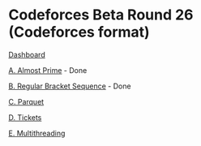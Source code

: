 # Codeforces Beta Round 26 (Codeforces format)

[Dashboard](https://codeforces.com/contest/26)

[A. Almost Prime](https://codeforces.com/contest/26/problem/A) - Done

[B. Regular Bracket Sequence](https://codeforces.com/contest/26/problem/B) - Done

[C. Parquet](https://codeforces.com/contest/26/problem/C)

[D. Tickets](https://codeforces.com/contest/26/problem/D)

[E. Multithreading](https://codeforces.com/contest/26/problem/E)
